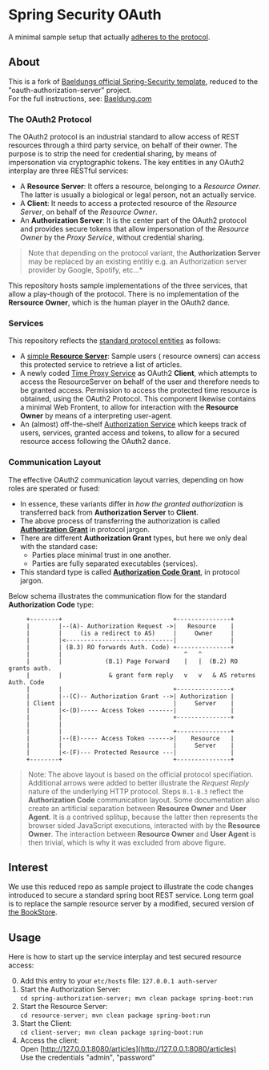 # Spring Security OAuth

A minimal sample setup that actually [adheres to the protocol](https://datatracker.ietf.org/doc/html/rfc6749).

## About

This is a fork of [Baeldungs official Spring-Security template](https://github.com/Baeldung/spring-security-oauth/tree/master/oauth-authorization-server), reduced to the "oauth-authorization-server" project.  
For the full instructions, see: [Baeldung.com](https://www.baeldung.com/spring-security-oauth-auth-server)

### The OAuth2 Protocol 

The OAuth2 protocol is an industrial standard to allow access of REST resources through a third
party service, on behalf of their owner. The purpose is to strip the need for credential sharing, by
means of impersonation via cryptographic tokens.
The key entities in any OAuth2 interplay are three RESTful services:

* A **Resource Server**: It offers a resource, belonging to a *Resource Owner*. The latter is
  usually a biological or legal person, not an actually service.
* A **Client**: It needs to access a protected resource of the *Resource Server*, on behalf of the
  *Resource Owner*.
* An **Authorization Server**: It is the center part of the OAuth2 protocol and provides secure
  tokens that allow impersonation of the *Resource Owner* by the *Proxy Service*, without credential
  sharing.

> Note that depending on the protocol variant, the **Authorization Server** may be replaced by an
> existing entitiy e.g. an Authorization server provider by Google, Spotify, etc...*

This repository hosts sample implementations of the three services, that allow a play-though of the
protocol. There is no implementation of the **Rersource Owner**, which is the human player in the
OAuth2 dance.

### Services

This repository reflects the [standard protocol entities](#about) as follows:

* A [simple **Resource Server**](resource-server): Sample users (
  resource owners) can access this protected service to retrieve a list of articles.
* A newly coded [Time Proxy Service](Client) as OAuth2 **Client**, which attempts to access the
  ResourceServer on behalf of the user and therefore needs to be granted access. Permission to access the protected time resource is obtained, using the OAuth2
  Protocol. This component likewise contains a minimal Web Frontent, to allow for interaction with
  the **Resource Owner** by means of a interpreting user-agent.
* An (almost) off-the-shelf [Authorization Service](AuthorizationServer) which keeps track of users,
  services, granted access and tokens, to allow for a secured resource access following the OAuth2
  dance.

### Communication Layout

The effective OAuth2 communication layout varries, depending on how roles are sperated or fused:

* In essence, these variants differ in *how the granted authorization* is transferred back from
  **Authorization Server** to **Client**.
* The above process of transferring the authorization is called [**Authorization Grant**](https://datatracker.ietf.org/doc/html/rfc6749#section-1.3) in protocol jargon.
* There are different **Authorization Grant** types, but here we only deal with the standard case:
    * Parties place minimal trust in one another.
    * Parties are fully separated executables (services).
* This standard type is called [**Authorization Code Grant**](https://datatracker.ietf.org/doc/html/rfc6749#section-4.1), in protocol jargon.

Below schema illustrates the communication flow for the standard **Authorization Code** type:

```
     +--------+                               +---------------+
     |        |--(A)- Authorization Request ->|   Resource    |
     |        |     (is a redirect to AS)     |     Owner     |
     |        |<------------------------------|               |
     |        | (B.3) RO forwards Auth. Code) +---------------+
     |        |                                  ^   ^
     |        |            (B.1) Page Forward    |   |  (B.2) RO grants auth.
     |        |             & grant form reply   v   v   & AS returns Auth. Code
     |        |                               +---------------+
     |        |--(C)-- Authorization Grant -->| Authorization |
     | Client |                               |     Server    |
     |        |<-(D)----- Access Token -------|               |
     |        |                               +---------------+
     |        |
     |        |                               +---------------+
     |        |--(E)----- Access Token ------>|    Resource   |
     |        |                               |     Server    |
     |        |<-(F)--- Protected Resource ---|               |
     +--------+                               +---------------+
```

> Note: The above layout is based on the official protocol specifiation. Additional arrows were
> added to better illustrate the *Request Reply* nature of the underlying HTTP protocol.
> Steps ```B.1-B.3``` reflect the **Authorization Code** communication layout.
> Some documentation also create an artificial separation between **Resource Owner** and **User Agent**. It is a contrived splitup, because the latter then represents the browser sided JavaScript executions, interacted with by the **Resource Owner**. The interaction between **Resource Owner** and **User Agent** is then trivial, which is why it was excluded from above figure.


## Interest

We use this reduced repo as sample project to illustrate the code changes introduced to secure a standard spring boot REST service.
Long term goal is to replace the sample resource server by a modified, secured version of [the BookStore](https://github.com/m5c/BookStoreInternals).

## Usage

Here is how to start up the service interplay and test secured resource access:

 0) Add this entry to your `etc/hosts` file: `127.0.0.1 auth-server`
 1) Start the Authorization Server:  
`cd spring-authorization-server; mvn clean package spring-boot:run`
 2) Start the Resource Server:  
`cd resource-server; mvn clean package spring-boot:run`
 3) Start the Client:  
`cd client-server; mvn clean package spring-boot:run`
 4) Access the client:  
Open [http://127.0.0.1:8080/articles](http://127.0.0.1:8080/articles)  
Use the credentials "admin", "password"